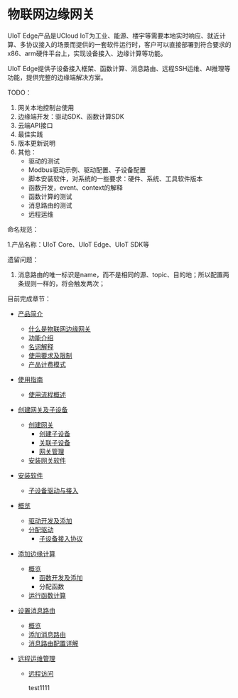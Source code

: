 # 物联网边缘网关

UIoT Edge产品是UCloud IoT为工业、能源、楼宇等需要本地实时响应、就近计算、多协议接入的场景而提供的一套软件运行时，客户可以直接部署到符合要求的x86、arm硬件平台上，实现设备接入、边缘计算等功能。

UIoT Edge提供子设备接入框架、函数计算、消息路由、远程SSH运维、AI推理等功能，提供完整的边缘端解决方案。

TODO：

1. 网关本地控制台使用
2. 边缘端开发：驱动SDK、函数计算SDK
3. 云端API接口
4. 最佳实践
5. 版本更新说明
6. 其他：
   - 驱动的测试
   - Modbus驱动示例、驱动配置、子设备配置
   - 脚本安装软件，对系统的一些要求：硬件、系统、工具软件版本
   - 函数开发，event、context的解释
   - 函数计算的测试
   - 消息路由的测试
   - 远程运维

命名规范：

1.产品名称：UIoT Core、UIoT Edge、UIoT SDK等

遗留问题：

1. 消息路由的唯一标识是name，而不是相同的源、topic、目的地；所以配置两条规则一样的，将会触发两次；



目前完成章节：

- [产品简介](产品简介)

  - [什么是物联网边缘网关](产品简介/什么是物联网边缘网关.md)
  - [功能介绍](产品简介/功能介绍.md)
  - [名词解释](产品简介/名词解释.md)
  - [使用要求及限制](产品简介/使用要求及限制.md)
  - [产品计费模式](产品简介/产品计费模式.md)

- [使用指南](产品计费模式)

  - [使用流程概述](使用指南/使用流程概述.md)
- [创建网关及子设备](使用指南/创建网关及子设备)
  
  - [创建网关](使用指南/创建网关及子设备/创建网关.md)
    - [创建子设备](使用指南/创建网关及子设备/创建子设备.md)
    - [关联子设备](使用指南/创建网关及子设备/关联子设备.md)
    - [网关管理](使用指南/创建网关及子设备/网关管理.md)
  - [安装网关软件](使用指南/安装网关软件) 
- [安装软件](使用指南/安装网关软件/安装软件.md)
  
  - [子设备驱动与接入](使用指南/子设备接入)
- [概览](使用指南/子设备接入/概览.md)
    - [驱动开发及添加](使用指南/子设备接入/驱动开发及添加.md)
  - [分配驱动](使用指南/子设备接入/分配驱动.md)
    - [子设备接入协议](使用指南/子设备接入/子设备接入协议.md)
- [添加边缘计算](使用指南/添加边缘计算)
  - [概览](使用指南/添加边缘计算/概览.md)
    - [函数开发及添加](使用指南/添加边缘计算/函数开发及添加.md)
    - 分配函数
  - [运行函数计算](使用指南/添加边缘计算/运行函数计算.md)

- [设置消息路由](使用指南/设置消息路由)
  
    - [概览](使用指南/设置消息路由/概览.md)
    - [添加消息路由](使用指南/设置消息路由/添加消息路由.md)
  - [消息路由配置详解](使用指南/设置消息路由/消息路由配置详解.md)
  
- [远程运维管理](使用指南/远程运维管理)
  
  - [远程访问](使用指南/远程运维管理/远程访问.md)
  
    test1111
